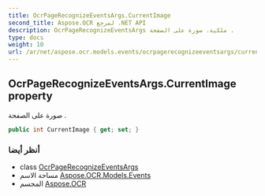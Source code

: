 ```yaml
---
title: OcrPageRecognizeEventsArgs.CurrentImage
second_title: Aspose.OCR لمرجع .NET API
description: OcrPageRecognizeEventsArgs ملكية. صورة على الصفحة .
type: docs
weight: 10
url: /ar/net/aspose.ocr.models.events/ocrpagerecognizeeventsargs/currentimage/
---
```

## OcrPageRecognizeEventsArgs.CurrentImage property

صورة على الصفحة .

```csharp
public int CurrentImage { get; set; }
```

### أنظر أيضا

* class [OcrPageRecognizeEventsArgs](../)
* مساحة الاسم [Aspose.OCR.Models.Events](../../ocrpagerecognizeeventsargs/)
* المجسم [Aspose.OCR](../../../)


